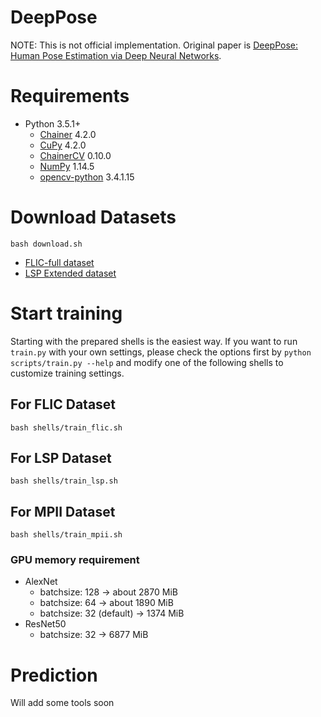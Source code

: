 # DeepPose

NOTE: This is not official implementation. Original paper is [DeepPose: Human Pose Estimation via Deep Neural Networks](http://arxiv.org/abs/1312.4659).

# Requirements

- Python 3.5.1+
  - [Chainer](https://chainer.org/) 4.2.0
  - [CuPy](https://cupy.chainer.org/) 4.2.0
  - [ChainerCV](http://chainercv.readthedocs.io/en/stable/index.html) 0.10.0
  - [NumPy](http://numpy.org/) 1.14.5
  - [opencv-python](https://pypi.org/project/opencv-python/) 3.4.1.15

# Download Datasets

```
bash download.sh
```

- [FLIC-full dataset](https://bensapp.github.io/flic-dataset.html)
- [LSP Extended dataset](http://sam.johnson.io/research/lspet.html)

# Start training

Starting with the prepared shells is the easiest way. If you want to run `train.py` with your own settings, please check the options first by `python scripts/train.py --help` and modify one of the following shells to customize training settings.

## For FLIC Dataset

```
bash shells/train_flic.sh
```

## For LSP Dataset

```
bash shells/train_lsp.sh
```

## For MPII Dataset

```
bash shells/train_mpii.sh
```

### GPU memory requirement

- AlexNet
  - batchsize: 128 -> about 2870 MiB
  - batchsize: 64 -> about 1890 MiB
  - batchsize: 32 (default) -> 1374 MiB
- ResNet50
  - batchsize: 32 -> 6877 MiB

# Prediction

Will add some tools soon
